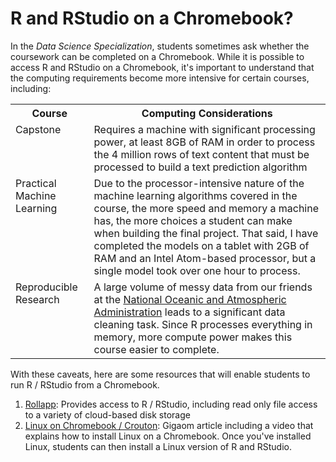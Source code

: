 # R and RStudio on a Chromebook?

In the *Data Science Specialization*, students sometimes ask whether the coursework can be completed on a Chromebook. While it is possible to access R and RStudio on a Chromebook, it's important to understand that the computing requirements become more intensive for certain courses, including:

<table>
<tr><th>Course</th><th>Computing Considerations</th></tr>
<tr><td valign="top">Capstone</td><td>Requires a machine with significant processing power, at least 8GB of RAM in order to process the 4 million rows of text content that must be processed to build a text prediction algorithm</td></tr>
<tr><td valign="top">Practical Machine Learning</td><td>Due to the processor-intensive nature of the machine learning algorithms covered in the course, the more speed and memory a machine has, the more choices a student can make when building the final project. That said, I have completed the models on a tablet with 2GB of RAM and an Intel Atom-based processor, but a single model took over one hour to process.</td></tr>
<tr><td valign="top">Reproducible Research</td><td>A large volume of messy data from our friends at the <a href="http://www.noaa.gov">National Oceanic and Atmospheric Administration</a> leads to a significant data cleaning task. Since R processes everything in memory, more compute power makes this course easier to complete.</td></tr>
</table>

With these caveats, here are some resources that will enable students to run R / RStudio from a Chromebook.

1. [Rollapp](https://www.rollapp.com/app/rstudio): Provides access to R / RStudio, including read only file access to a variety of cloud-based disk storage
2. [Linux on Chromebook / Crouton](https://gigaom.com/2014/12/30/chromebooks-can-now-run-linux-in-a-chrome-os-window/): Gigaom article including a video that explains how to install Linux on a Chromebook. Once you've installed Linux, students can then install a Linux version of R and RStudio.  
